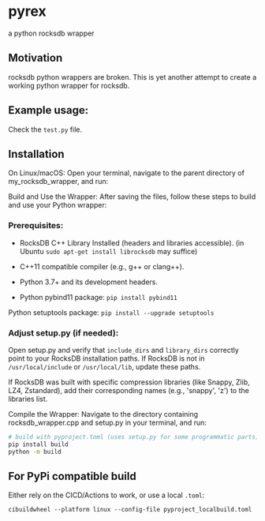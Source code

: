 
[](https://img.shields.io/pypi/v/pyrex-rocksdb)
[](https://img.shields.io/pypi/pyversions/pyrex-rocksdb)

# pyrex
a python rocksdb wrapper

## Motivation
rocksdb python wrappers are broken. This is yet another attempt to create a working python wrapper for rocksdb.

## Example usage:
Check the `test.py` file.

## Installation

On Linux/macOS: Open your terminal, navigate to the parent directory of my_rocksdb_wrapper, and run:


Build and Use the Wrapper:
After saving the files, follow these steps to build and use your Python wrapper:

### Prerequisites:

* RocksDB C++ Library Installed (headers and libraries accessible). (in Ubuntu `sudo apt-get install librocksdb` may suffice)
* C++11 compatible compiler (e.g., g++ or clang++).
* Python 3.7+ and its development headers.    

* Python pybind11 package: `pip install pybind11`

Python setuptools package: `pip install --upgrade setuptools`

### Adjust setup.py (if needed):

Open setup.py and verify that `include_dirs` and `library_dirs` correctly point to your RocksDB installation paths. 
If RocksDB is not in `/usr/local/include` or `/usr/local/lib`, update these paths.

If RocksDB was built with specific compression libraries (like Snappy, Zlib, LZ4, Zstandard), add their corresponding names (e.g., 'snappy', 'z') to the libraries list.

Compile the Wrapper:
Navigate to the directory containing rocksdb_wrapper.cpp and setup.py in your terminal, and run:

```Bash
# build with pyproject.toml (uses setup.py for some programmatic parts)
pip install build
python -m build
```

## For PyPi compatible build
Either rely on the CICD/Actions to work, or use a local `.toml`:

```
cibuildwheel --platform linux --config-file pyproject_localbuild.toml 
```
